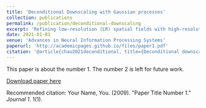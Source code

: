 ```yaml
---
title: 'Deconditional Downscaling with Gaussian processes'
collection: publications
permalink: /publication/deconditional-downscaling
excerpt: 'Refining low-resolution (LR) spatial fields with high-resolution (HR) information, often known as statistical downscaling, is challenging as the diversity of spatial datasets often prevents direct matching of observations. Yet, when LR samples are modeled as aggregate conditional means of HR samples with respect to a mediating variable that is globally observed, the recovery of the underlying fine-grained field can be framed as taking an" inverse" of the conditional expectation, namely a deconditioning problem. In this work, we propose a Bayesian formulation of deconditioning which naturally recovers the initial reproducing kernel Hilbert space formulation from Hsu and Ramos (2019). We extend deconditioning to a downscaling setup and devise efficient conditional mean embedding estimator for multiresolution data. By treating conditional expectations as inter-domain features of the underlying field, a posterior for the latent field can be established as a solution to the deconditioning problem. Furthermore, we show that this solution can be viewed as a two-staged vector-valued kernel ridge regressor and show that it has a minimax optimal convergence rate under mild assumptions. Lastly, we demonstrate its proficiency in a synthetic and a real-world atmospheric field downscaling problem, showing substantial improvements over existing methods.'
date: 2021-01-01
venue: 'Advances in Neural Information Processing Systems'
paperurl: 'http://academicpages.github.io/files/paper1.pdf'
citation: '@article{chau2021deconditional, title={Deconditional downscaling with gaussian processes}, author={Chau, Siu Lun and Bouabid, Shahine and Sejdinovic, Dino}, journal={Advances in Neural Information Processing Systems}, volume={34}, pages={17813--17825}, year={2021}'
---
```

This paper is about the number 1. The number 2 is left for future work.

[Download paper here](http://academicpages.github.io/files/paper1.pdf)

Recommended citation: Your Name, You. (2009). "Paper Title Number 1." <i>Journal 1</i>. 1(1).
